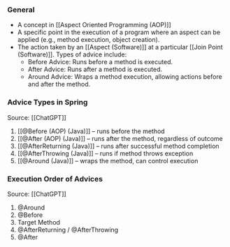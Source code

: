 ### General
- A concept in [[Aspect Oriented Programming (AOP)]]
- A specific point in the execution of a program where an aspect can be applied (e.g., method execution, object creation).
- The action taken by an [[Aspect (Software)]] at a particular [[Join Point (Software)]]. Types of advice include:
	- Before Advice: Runs before a method is executed.
	- After Advice: Runs after a method is executed.
	- Around Advice: Wraps a method execution, allowing actions before and after the method.


### Advice Types in Spring
Source: [[ChatGPT]]
1. [[@Before (AOP) (Java)]] – runs before the method
2. [[@After (AOP) (Java)]] – runs after the method, regardless of outcome
3. [[@AfterReturning (Java)]] – runs after successful method completion
4. [[@AfterThrowing (Java)]] – runs if method throws exception
5. [[@Around (Java)]] – wraps the method, can control execution


### Execution Order of Advices
Source: [[ChatGPT]]
1. @Around
2. @Before
3. Target Method
4. @AfterReturning / @AfterThrowing
5. @After

